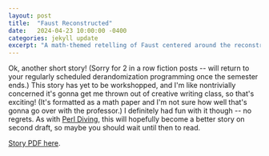 ```yaml
---
layout: post
title:  "Faust Reconstructed"
date:   2024-04-23 10:00:00 -0400
categories: jekyll update
excerpt: "A math-themed retelling of Faust centered around the reconstruction conjecture"
---
```


Ok, another short story! (Sorry for 2 in a row fiction posts -- will return to your regularly scheduled derandomization programming once the semester ends.) This story has yet to be workshopped, and I'm like nontrivially concerned it's gonna get me thrown out of creative writing class, so that's exciting! (It's formatted as a math paper and I'm not sure how well that's gonna go over with the professor.) I definitely had fun with it though -- no regrets. As with [Perl Diving](https://nathan-sheffield.github.io/jekyll/update/2023/09/25/the-best-algorithm-ever.html "link to my last post"), this will hopefully become a better story on second draft, so maybe you should wait until then to read.

[Story PDF here](https://nathan-sheffield.github.io/assets/faust.pdf "a link to the story").